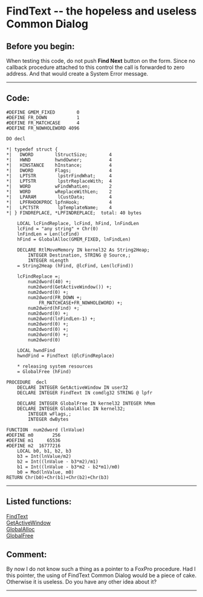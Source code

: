 
# FindText -- the hopeless and useless Common Dialog

## Before you begin:
When testing this code, do not push **Find Next** button on the form. Since no callback procedure attached to this control the call is forwarded to zero address. And that would create a System Error message.  
  
***  


## Code:
```foxpro  
#DEFINE GMEM_FIXED        0
#DEFINE FR_DOWN           1
#DEFINE FR_MATCHCASE      4
#DEFINE FR_NOWHOLEWORD 4096

DO decl

*| typedef struct {
*|   DWORD        lStructSize;        4
*|   HWND         hwndOwner;          4
*|   HINSTANCE    hInstance;          4
*|   DWORD        Flags;              4
*|   LPTSTR        lpstrFindWhat;     4
*|   LPTSTR        lpstrReplaceWith;  4
*|   WORD         wFindWhatLen;       2
*|   WORD         wReplaceWithLen;    2
*|   LPARAM        lCustData;         4
*|   LPFRHOOKPROC lpfnHook;           4
*|   LPCTSTR       lpTemplateName;    4
*| } FINDREPLACE, *LPFINDREPLACE;  total: 40 bytes

	LOCAL lcFindReplace, lcFind, hFind, lnFindLen
	lcFind = "any string" + Chr(0)
	lnFindLen = Len(lcFind)
	hFind = GlobalAlloc(GMEM_FIXED, lnFindLen)

	DECLARE RtlMoveMemory IN kernel32 As String2Heap;
		INTEGER Destination, STRING @ Source,;
		INTEGER nLength
	= String2Heap (hFind, @lcFind, Len(lcFind))

	lcFindReplace =;
		num2dword(40) +;
		num2dword(GetActiveWindow()) +;
		num2dword(0) +;
		num2dword(FR_DOWN +;
			FR_MATCHCASE+FR_NOWHOLEWORD) +;
		num2dword(hFind) +;
		num2dword(0) +;
		num2dword(lnFindLen-1) +;
		num2dword(0) +;
		num2dword(0) +;
		num2dword(0) +;
		num2dword(0)

	LOCAL hwndFind
	hwndFind = FindText (@lcFindReplace)

	* releasing system resources
	= GlobalFree (hFind)

PROCEDURE  decl
	DECLARE INTEGER GetActiveWindow IN user32
	DECLARE INTEGER FindText IN comdlg32 STRING @ lpfr

	DECLARE INTEGER GlobalFree IN kernel32 INTEGER hMem
	DECLARE INTEGER GlobalAlloc IN kernel32;
		INTEGER wFlags,;
		INTEGER dwBytes

FUNCTION  num2dword (lnValue)
#DEFINE m0       256
#DEFINE m1     65536
#DEFINE m2  16777216
	LOCAL b0, b1, b2, b3
	b3 = Int(lnValue/m2)
	b2 = Int((lnValue - b3*m2)/m1)
	b1 = Int((lnValue - b3*m2 - b2*m1)/m0)
	b0 = Mod(lnValue, m0)
RETURN Chr(b0)+Chr(b1)+Chr(b2)+Chr(b3)  
```  
***  


## Listed functions:
[FindText](../libraries/comdlg32/FindText.md)  
[GetActiveWindow](../libraries/user32/GetActiveWindow.md)  
[GlobalAlloc](../libraries/kernel32/GlobalAlloc.md)  
[GlobalFree](../libraries/kernel32/GlobalFree.md)  

## Comment:
By now I do not know such a thing as a pointer to a FoxPro procedure. Had I this pointer, the using of FindText Common Dialog would be a piece of cake. Otherwise it is useless. Do you have any other idea about it?  
  
***  

